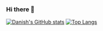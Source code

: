 ### Hi there 👋

[![Danish's GitHub stats](https://github-readme-stats.vercel.app/api?username=danish-mehmood&hide=issues&show=prs_merged&show_icons=true&theme=transparent&hide_rank=true&include_all_commits=false&custom_title=My%20Github%20Stats)](https://github.com/anuraghazra/github-readme-stats)
[![Top Langs](https://github-readme-stats.vercel.app/api/top-langs/?username=danish-mehmood&theme=transparent&show=php,javascript,python)](https://github.com/anuraghazra/github-readme-stats)
